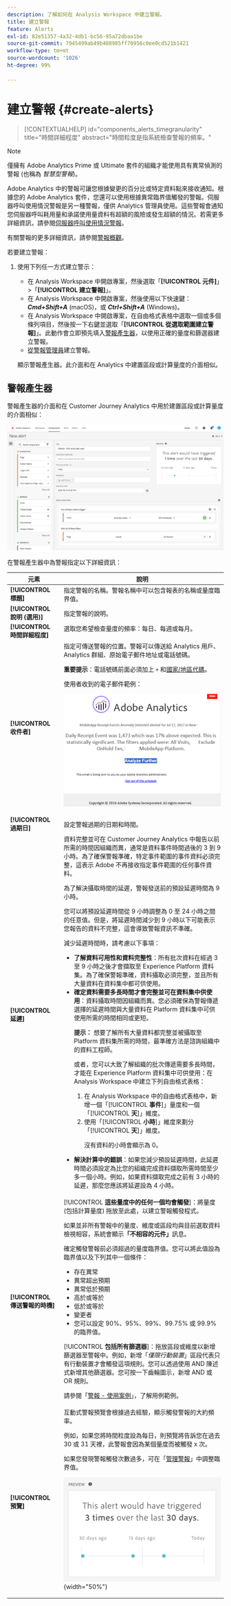 ```yaml
---
description: 了解如何在 Analysis Workspace 中建立警報。
title: 建立警報
feature: Alerts
exl-id: 82e51357-4a32-4db1-bc56-95a72dbaa1be
source-git-commit: 7945499ab49b488985ff70956c0ee0cd521b1421
workflow-type: tm+mt
source-wordcount: '1026'
ht-degree: 99%

---
```


# 建立警報 {#create-alerts}

<!-- markdownlint-disable MD034 -->

>[!CONTEXTUALHELP]
>id="components_alerts_timegranularity"
>title="時間詳細程度"
>abstract="時間粒度是指系統檢查警報的頻率。"

<!-- markdownlint-enable MD034 -->

>[!NOTE]
>
>僅擁有 Adobe Analytics Prime 或 Ultimate 套件的組織才能使用具有異常偵測的警報 (也稱為 _智慧型警報_)。

Adobe Analytics 中的警報可讓您根據變更的百分比或特定資料點來接收通知。根據您的 Adobe Analytics 套件，您還可以使用根據異常臨界值觸發的警報。伺服器呼叫使用情況警報是另一種警報，僅供 Analytics 管理員使用。這些警報會通知您伺服器呼叫耗用量和承諾使用量資料有超額的風險或發生超額的情況。若需更多詳細資訊，請參閱[伺服器呼叫使用情況警報](/help/admin/admin/c-server-call-usage/scu-alerts.md)。

有關警報的更多詳細資訊，請參閱[警報概觀](intellligent-alerts.md)。

若要建立警報：

1. 使用下列任一方式建立警示：

   * 在 Analysis Workspace 中開啟專案，然後選取「**[!UICONTROL 元件]**」>「**[!UICONTROL 建立警報]**」。
   * 在 Analysis Workspace 中開啟專案，然後使用以下快速鍵：***Cmd+Shift+A*** (macOS)，或 ***Ctrl+Shift+A*** (Windows)。
   * 在 Analysis Workspace 中開啟專案，在自由格式表格中選取一個或多個條列項目，然後按一下右鍵並選取「**[!UICONTROL 從選取範圍建立警報]**」。此動作會立即預先填入[警報產生器](alert-builder.md)，以使用正確的量度和篩選器建立警報。
   * [從警報管理員](/help/components/c-alerts/alert-manager.md#create-alerts)建立警報。

   顯示警報產生器。此介面和在 Analytics 中建置區段或計算量度的介面相似。



## 警報產生器

警報產生器的介面和在 Customer Journey Analytics 中用於建置區段或計算量度的介面相似：

![警報產生器介面](assets/alert-builder.png)

在警報產生器中為警報指定以下詳細資訊：

| 元素 | 說明 |
|---------|----------|
| **[!UICONTROL 標題]** | 指定警報的名稱。警報名稱中可以包含報表的名稱或量度臨界值。 |
| **[!UICONTROL 說明 (選用)]** | 指定警報的說明。 |
| **[!UICONTROL 時間詳細程度]** | 選取您希望檢查量度的頻率：每日、每週或每月。<p> |
| **[!UICONTROL 收件者]** | 指定可傳送警報的位置。警報可以傳送給 Analytics 用戶、Analytics 群組、原始電子郵件地址或電話號碼。<p><b>重要提示</b>：電話號碼前面必須加上 `+` 和[國家/地區代碼](https://countrycode.org/)。</p><p>使用者收到的電子郵件範例：</p><p>![警報電子郵件](assets/alerts-email.PNG)</p> |
| **[!UICONTROL 過期日]** | 設定警報過期的日期和時間。 |
| **[!UICONTROL 延遲]** | 資料完整並可在 Customer Journey Analytics 中報告以前所需的時間因組織而異，通常是資料事件時間過後的 3 到 9 小時。為了確保警報準確，特定事件範圍的事件資料必須完整，這表示 Adob&#x200B;&#x200B;e 不再接收指定事件範圍的任何事件資料。<p>為了解決攝取時間的延遲，警報發送前的預設延遲時間為 9 小時。</p><p>您可以將預設延遲時間從 9 小時調整為 0 至 24 小時之間的任意值。但是，將延遲時間減少到 9 小時以下可能表示您報告的資料不完整，這會導致警報資訊不準確。</p><p>減少延遲時間時，請考慮以下事項：</p><ul><li>**了解資料可用性和資料完整性**：所有批次資料在經過 3 至 9 小時之後才會擷取至 Experience Platform 資料集。為了確保警報準確，資料攝取必須完整，並且所有大量資料在資料集中都可供使用。</li><li>**確定資料需要多長時間才會完整並可在資料集中供使用**：資料攝取時間因組織而異。您必須確保為警報傳遞選擇的延遲時間與大量資料在 Platform 資料集中可供使用所需的時間相同或更短<!--add link? -->。</li><p>**提示：** 想要了解所有大量資料都完整並被攝取至 Platform 資料集所需的時間，最準確方法是諮詢組織中的資料工程師。</p><p>或者，您可以大致了解組織的批次傳遞需要多長時間，才能在 Experience Platform 資料集中可供使用：在 Analysis Workspace 中建立下列自由格式表格：</p><ol><li>在 Analysis Workspace 中的自由格式表格中，新增一個「[!UICONTROL **事件**]」量度和一個「[!UICONTROL **天**]」維度。</li><li>使用「[!UICONTROL **小時**]」維度來劃分「[!UICONTROL **天**]」維度。<p>沒有資料的小時會顯示為 0。</p></li></ol><li>**解決計算中的錯誤**：如果您減少預設延遲時間，此延遲時間必須設定為比您的組織完成資料擷取所需時間至少多一個小時。例如，如果資料擷取完成之前有 3 小時的延遲，那麼您應該將延遲設為 4 小時。</li> |
| **[!UICONTROL 傳送警報的時機]** | [!UICONTROL **這些量度中的任何一個均會觸發**]：將量度 (包括計算量度) 拖放至此處，以建立警報觸發程式。<p>如果並非所有警報中的量度、維度或區段均與目前選取資料檢視相容，系統會顯示&#x200B;**「不相容的元件」**&#x200B;訊息。</p><p>確定觸發警報前必須超過的量度臨界值。您可以將此值設為臨界值以及下列其中一個條件：</p><ul><li>存在異常</li><li>異常超出預期</li><li>異常低於預期</li><li>高於或等於</li><li>低於或等於</li><li>變更者</li><li>您可以設定 90%、95%、99%、99.75% 或 99.9% 的臨界值。</li></ul><p>[!UICONTROL **包括所有篩選器**]：拖放區段或維度以新增篩選器至警報中。例如，新增「*僅限行動裝置*」區段代表只有行動裝置才會觸發這項規則。您可以透過使用 AND 陳述式新增其他篩選器。您可按一下齒輪圖示，新增 AND 或 OR 規則。</p><p>請參閱「[警報 - 使用案例](alerts-use-cases.md)」，了解用例範例。</p> |
| **[!UICONTROL 預覽]** | 互動式警報預覽會根據過去經驗，顯示觸發警報的大約頻率。<p>例如，如果您將時間粒度設為每日，則預覽將告訴您在過去 30 或 31 天裡，此警報會因為某個量度而被觸發 x 次。</p><p>如果您發現警報觸發次數過多，可在「[管理警報](alert-manager.md)」中調整臨界值。</p><p>![](assets/alert-preview.png){width="50%"}</p> |

<!--

   ![](assets/alert-builder.png)

1. Specify the following options to configure the alert:

   | Option | Description | 
   |---------|----------|
   | [!UICONTROL **Title**]  | Specify a name for the alert. The alert name might contain the name of the report or the metrics threshold. | 
   | [!UICONTROL **Description (optional)**] | Specify a description for the alert. | 
   | [!UICONTROL **Time granularity**] | Select how often you want the metric to be checked: Hourly, Daily, Weekly, or Monthly.<p><b>Note:</b> For report suites with a custom calendar, monthly granularity in the Alert Builder is not supported.<!--true?--</p | 
   | [!UICONTROL **Recipients**] | Specify where the alert can be sent. An alert can be sent to an Analytics user, an Analytics group, a raw email address, or to a phone number.<p><b>Important:</b> The phone number must be preceded by `+` and a [country code](https://countrycode.org/).</p><p>The e-mail that a user would receive once an alert has been triggered looks similar to:</p><p>![](assets/alerts-email.PNG)</p> | 
   | [!UICONTROL **Expiration date**] | Set the date and time when you want the alert to expire. | 
   | [!UICONTROL **Send an alert when**] | [!UICONTROL **Any of these metrics trigger**]: Drag and drop metrics (including calculated metrics) here to create triggers for the alert.<p>An **"incompatible components"** message appears if not all the metrics, dimensions, or segments in the alert are compatible with the currently selected data view.</p><p>Determine the threshold that the metric must exceed before an alert is set. You can set this value to a threshold and then to one of the following conditions:</p><ul><li>anomaly exists</li><li>anomaly is above expected</li><li>anomaly is below expected</li><li>is above or equals</li><li>is below or equals</li><li>changes by</li><li>You can set a threshold of 90%, 95%, 99%, 99.75%, and 99.9%.</li></ul><p>[!UICONTROL **With all of these filters**]: Drag and drop segments or dimensions to add filters. For example, adding a *Mobile Devices Only* segment would mean that the rule triggers only for mobile devices. You can add additional filters by using an AND statement. You can add AND or OR rules by clicking the gear icon.</p><p>See [Alerts - use cases](/help/components/c-alerts/alerts-use-cases.md) for example.</p> | 
   | [!UICONTROL **Preview**] | The interactive alert preview shows you how often, approximately, an alert will fire based on past experience.<p>For example, if you set the time granularity to daily, the preview can tell you that the alert would have been triggered for a certain metric x times during the last 30 or 31 days. The preview approximation window is established by the alert frequency setting. For daily alert frequencies, the preview window approximates the previous 30 days. For weekly alert frequencies, the preview window approximates the last 12 weeks. For monthly alert frequencies, the preview window approximates the previous 12 months.</p><p>If you find that too many alerts will be triggered, you can adjust the threshold in the [Alert Manager](/help/components/c-alerts/alert-manager.md).</p><p>![](assets/alert_preview.png)</p> |

1. Select [!UICONTROL **Save**].

-->